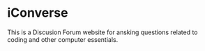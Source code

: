 # iConverse

This is a Discusion Forum website for ansking questions related to  
coding and other computer essentials.

